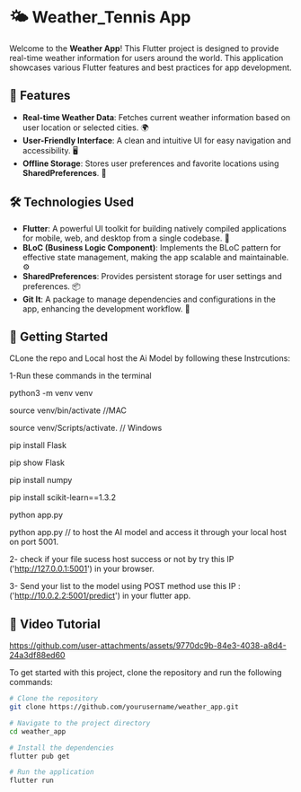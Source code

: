 # 🌤️ Weather_Tennis App

Welcome to the **Weather App**! This Flutter project is designed to provide real-time weather information for users around the world. This application showcases various Flutter features and best practices for app development.

## 🌟 Features

- **Real-time Weather Data**: Fetches current weather information based on user location or selected cities. 🌍
- **User-Friendly Interface**: A clean and intuitive UI for easy navigation and accessibility. 🖥️
- **Offline Storage**: Stores user preferences and favorite locations using **SharedPreferences**. 💾

## 🛠️ Technologies Used

- **Flutter**: A powerful UI toolkit for building natively compiled applications for mobile, web, and desktop from a single codebase. 📱
- **BLoC (Business Logic Component)**: Implements the BLoC pattern for effective state management, making the app scalable and maintainable. ⚙️
- **SharedPreferences**: Provides persistent storage for user settings and preferences. 📦
- **Git It**: A package to manage dependencies and configurations in the app, enhancing the development workflow. 🚀

## 🚀 Getting Started
CLone the repo and Local host the Ai Model by following these Instrcutions:

1-Run these commands in the terminal

python3 -m venv venv

source venv/bin/activate //MAC

source venv/Scripts/activate. // Windows

pip install Flask

pip show Flask

pip install numpy

pip install scikit-learn==1.3.2

python app.py

python app.py // to host the AI model and access it through your local host on port 5001.

2- check if your file sucess host success or not by try this IP ('http://127.0.0.1:5001') in your browser.

3- Send your list to the model using POST method use this IP : ('http://10.0.2.2:5001/predict') in your flutter app.

## 🎥 Video Tutorial


https://github.com/user-attachments/assets/9770dc9b-84e3-4038-a8d4-24a3df88ed60



To get started with this project, clone the repository and run the following commands:

```bash
# Clone the repository
git clone https://github.com/yourusername/weather_app.git

# Navigate to the project directory
cd weather_app

# Install the dependencies
flutter pub get

# Run the application
flutter run
